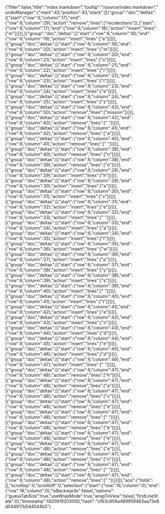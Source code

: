 {"filter":false,"title":"index.markdown","tooltip":"/source/index.markdown","undoManager":{"mark":43,"position":43,"stack":[[{"group":"doc","deltas":[{"start":{"row":6,"column":17},"end":{"row":6,"column":29},"action":"remove","lines":["recolections"]},{"start":{"row":6,"column":17},"end":{"row":6,"column":18},"action":"insert","lines":["m"]}]}],[{"group":"doc","deltas":[{"start":{"row":6,"column":18},"end":{"row":6,"column":19},"action":"insert","lines":["e"]}]}],[{"group":"doc","deltas":[{"start":{"row":6,"column":19},"end":{"row":6,"column":20},"action":"insert","lines":["m"]}]}],[{"group":"doc","deltas":[{"start":{"row":6,"column":20},"end":{"row":6,"column":21},"action":"insert","lines":["o"]}]}],[{"group":"doc","deltas":[{"start":{"row":6,"column":21},"end":{"row":6,"column":22},"action":"insert","lines":["r"]}]}],[{"group":"doc","deltas":[{"start":{"row":6,"column":22},"end":{"row":6,"column":23},"action":"insert","lines":["i"]}]}],[{"group":"doc","deltas":[{"start":{"row":6,"column":23},"end":{"row":6,"column":24},"action":"insert","lines":["e"]}]}],[{"group":"doc","deltas":[{"start":{"row":6,"column":24},"end":{"row":6,"column":25},"action":"insert","lines":["s"]}]}],[{"group":"doc","deltas":[{"start":{"row":6,"column":43},"end":{"row":6,"column":50},"action":"remove","lines":["mission"]}]}],[{"group":"doc","deltas":[{"start":{"row":6,"column":42},"end":{"row":6,"column":43},"action":"remove","lines":[" "]}]}],[{"group":"doc","deltas":[{"start":{"row":6,"column":41},"end":{"row":6,"column":42},"action":"remove","lines":["a"]}]}],[{"group":"doc","deltas":[{"start":{"row":6,"column":40},"end":{"row":6,"column":41},"action":"remove","lines":[" "]}]}],[{"group":"doc","deltas":[{"start":{"row":6,"column":39},"end":{"row":6,"column":40},"action":"remove","lines":["n"]}]}],[{"group":"doc","deltas":[{"start":{"row":6,"column":38},"end":{"row":6,"column":39},"action":"remove","lines":["o"]}]}],[{"group":"doc","deltas":[{"start":{"row":6,"column":28},"end":{"row":6,"column":29},"action":"insert","lines":["h"]}]}],[{"group":"doc","deltas":[{"start":{"row":6,"column":29},"end":{"row":6,"column":30},"action":"insert","lines":["a"]}]}],[{"group":"doc","deltas":[{"start":{"row":6,"column":30},"end":{"row":6,"column":31},"action":"insert","lines":["v"]}]}],[{"group":"doc","deltas":[{"start":{"row":6,"column":31},"end":{"row":6,"column":32},"action":"insert","lines":["e"]}]}],[{"group":"doc","deltas":[{"start":{"row":6,"column":32},"end":{"row":6,"column":33},"action":"insert","lines":[" "]}]}],[{"group":"doc","deltas":[{"start":{"row":6,"column":33},"end":{"row":6,"column":34},"action":"insert","lines":["a"]}]}],[{"group":"doc","deltas":[{"start":{"row":6,"column":34},"end":{"row":6,"column":35},"action":"insert","lines":["l"]}]}],[{"group":"doc","deltas":[{"start":{"row":6,"column":35},"end":{"row":6,"column":36},"action":"insert","lines":["w"]}]}],[{"group":"doc","deltas":[{"start":{"row":6,"column":36},"end":{"row":6,"column":37},"action":"insert","lines":["a"]}]}],[{"group":"doc","deltas":[{"start":{"row":6,"column":37},"end":{"row":6,"column":38},"action":"insert","lines":["y"]}]}],[{"group":"doc","deltas":[{"start":{"row":6,"column":38},"end":{"row":6,"column":39},"action":"insert","lines":["s"]}]}],[{"group":"doc","deltas":[{"start":{"row":6,"column":39},"end":{"row":6,"column":40},"action":"insert","lines":[" "]}]}],[{"group":"doc","deltas":[{"start":{"row":6,"column":40},"end":{"row":6,"column":41},"action":"insert","lines":["t"]}]}],[{"group":"doc","deltas":[{"start":{"row":6,"column":41},"end":{"row":6,"column":42},"action":"insert","lines":["e"]}]}],[{"group":"doc","deltas":[{"start":{"row":6,"column":42},"end":{"row":6,"column":43},"action":"insert","lines":["n"]}]}],[{"group":"doc","deltas":[{"start":{"row":6,"column":43},"end":{"row":6,"column":44},"action":"insert","lines":["d"]}]}],[{"group":"doc","deltas":[{"start":{"row":6,"column":44},"end":{"row":6,"column":45},"action":"insert","lines":["e"]}]}],[{"group":"doc","deltas":[{"start":{"row":6,"column":45},"end":{"row":6,"column":46},"action":"insert","lines":["d"]}]}],[{"group":"doc","deltas":[{"start":{"row":6,"column":46},"end":{"row":6,"column":47},"action":"insert","lines":[" "]}]}],[{"group":"doc","deltas":[{"start":{"row":6,"column":47},"end":{"row":6,"column":48},"action":"remove","lines":["h"]}]}],[{"group":"doc","deltas":[{"start":{"row":6,"column":47},"end":{"row":6,"column":48},"action":"remove","lines":["a"]}]}],[{"group":"doc","deltas":[{"start":{"row":6,"column":47},"end":{"row":6,"column":48},"action":"remove","lines":["v"]}]}],[{"group":"doc","deltas":[{"start":{"row":6,"column":47},"end":{"row":6,"column":48},"action":"remove","lines":["e"]}]}],[{"group":"doc","deltas":[{"start":{"row":6,"column":47},"end":{"row":6,"column":48},"action":"remove","lines":[" "]}]}],[{"group":"doc","deltas":[{"start":{"row":6,"column":47},"end":{"row":6,"column":48},"action":"remove","lines":["b"]}]}],[{"group":"doc","deltas":[{"start":{"row":6,"column":47},"end":{"row":6,"column":48},"action":"remove","lines":["e"]}]}],[{"group":"doc","deltas":[{"start":{"row":6,"column":47},"end":{"row":6,"column":48},"action":"remove","lines":["e"]}]}],[{"group":"doc","deltas":[{"start":{"row":6,"column":47},"end":{"row":6,"column":48},"action":"remove","lines":["n"]}]}],[{"group":"doc","deltas":[{"start":{"row":6,"column":47},"end":{"row":6,"column":48},"action":"remove","lines":[" "]}]}],[{"group":"doc","deltas":[{"start":{"row":6,"column":47},"end":{"row":6,"column":48},"action":"remove","lines":[" "]}]}]]},"ace":{"folds":[],"scrolltop":0,"scrollleft":0,"selection":{"start":{"row":16,"column":0},"end":{"row":16,"column":0},"isBackwards":false},"options":{"guessTabSize":true,"useWrapMode":true,"wrapToView":false},"firstLineState":0},"timestamp":1420919203000,"hash":"cf63c906a489959463aa73e8d044917b544544b5"}